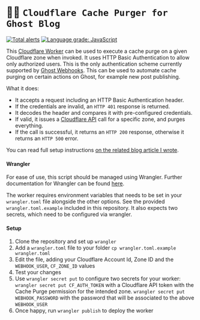 # 👷‍♀️ `Cloudflare Cache Purger for Ghost Blog` 

[![Total alerts](https://img.shields.io/lgtm/alerts/g/Vortexmind/ghost-cloudflare-cache-purge.svg?logo=lgtm&logoWidth=18)](https://lgtm.com/projects/g/Vortexmind/ghost-cloudflare-cache-purge/alerts/) [![Language grade: JavaScript](https://img.shields.io/lgtm/grade/javascript/g/Vortexmind/ghost-cloudflare-cache-purge.svg?logo=lgtm&logoWidth=18)](https://lgtm.com/projects/g/Vortexmind/ghost-cloudflare-cache-purge/context:javascript)

This [Cloudflare Worker](https://workers.cloudflare.com/) can be used to execute a cache purge on a given Cloudflare zone when invoked. It uses HTTP Basic Authentication to allow only authorized users. This is the only authentication scheme currently supported by [Ghost Webhooks](https://ghost.org/docs/api/v3/webhooks/). This can be used to automate cache purging on certain actions on Ghost, for example new post publishing.

What it does:
- It accepts a request including an HTTP Basic Authentication header. 
- If the credentials are invalid, an `HTTP 401` response is returned.
- It decodes the header and compares it with pre-configured credentials.
- If valid, it issues a [Cloudflare API](https://api.cloudflare.com/) call for a specific zone, and purges everything.
- If the call is successful, it returns an `HTTP 200` response, otherwise it returns an `HTTP 500` error.

You can read full setup instructions [on the related blog article I wrote](https://www.paolotagliaferri.com/cloudflare-cache-purge-with-ghost-webhook/).

#### Wrangler

For ease of use, this script should be managed using Wrangler.
Further documentation for Wrangler can be found [here](https://developers.cloudflare.com/workers/tooling/wrangler).

The worker requires environment variables that needs to be set in your `wrangler.toml` file alongside the other options.
See the provided `wrangler.toml.example` included in this repository. It also expects two secrets, which need to be configured
via wrangler.

#### Setup

1. Clone the repository and set up `wrangler`
2. Add a `wrangler.toml` file to your folder `cp wrangler.toml.example wrangler.toml`
3. Edit the file, adding your Cloudflare Account Id, Zone ID and the `WEBHOOK_USER`, `CF_ZONE_ID` values
4. Test your changes
5. Use `wrangler secret put` to configure two secrets for your worker: `wrangler secret put CF_AUTH_TOKEN` with a Cloudflare API token with the Cache Purge permission for the intended zone. `wrangler secret put WEBHOOK_PASSWORD` with the password that will be associated to the above `WEBHOOK_USER`
6. Once happy, run `wrangler publish` to deploy the worker 

